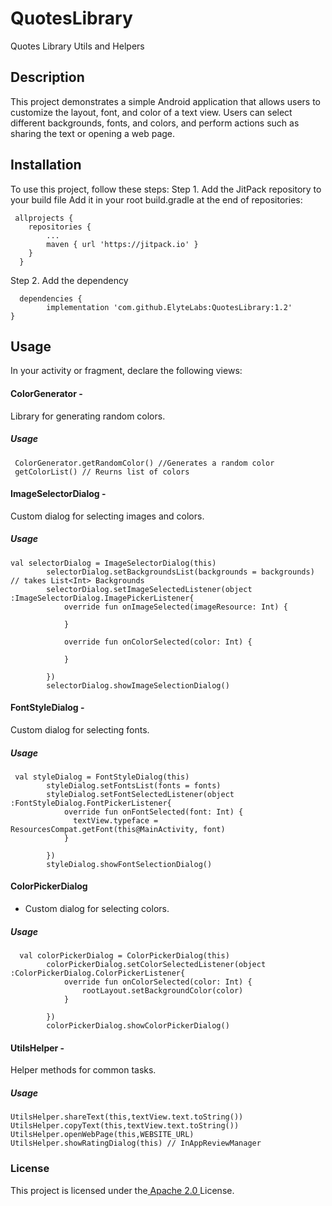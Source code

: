 # QuotesLibrary
Quotes Library Utils and Helpers

## Description
This project demonstrates a simple Android application that allows users to customize the layout, font, and color of a text view. 
Users can select different backgrounds, fonts, and colors, and perform actions such as sharing the text or opening a web page.

## Installation
To use this project, follow these steps:
Step 1. Add the JitPack repository to your build file
 Add it in your root build.gradle at the end of repositories:
 
     allprojects {
		repositories {
			...
			maven { url 'https://jitpack.io' }
		}
	  }
       
 Step 2. Add the dependency
 
      dependencies {
	        implementation 'com.github.ElyteLabs:QuotesLibrary:1.2'
	}

## Usage
In your activity or fragment, declare the following views:
#### ColorGenerator - 
Library for generating random colors.
##### Usage
     ColorGenerator.getRandomColor() //Generates a random color
     getColorList() // Reurns list of colors
#### ImageSelectorDialog - 
Custom dialog for selecting images and colors.
##### Usage
    val selectorDialog = ImageSelectorDialog(this)
            selectorDialog.setBackgroundsList(backgrounds = backgrounds) // takes List<Int> Backgrounds
            selectorDialog.setImageSelectedListener(object :ImageSelectorDialog.ImagePickerListener{
                override fun onImageSelected(imageResource: Int) {
                   
                }

                override fun onColorSelected(color: Int) {
                   
                }

            })
            selectorDialog.showImageSelectionDialog()

#### FontStyleDialog - 
Custom dialog for selecting fonts.
##### Usage
     val styleDialog = FontStyleDialog(this)
            styleDialog.setFontsList(fonts = fonts)
            styleDialog.setFontSelectedListener(object :FontStyleDialog.FontPickerListener{
                override fun onFontSelected(font: Int) {
                  textView.typeface = ResourcesCompat.getFont(this@MainActivity, font)
                }

            })
            styleDialog.showFontSelectionDialog()
            
#### ColorPickerDialog 
- Custom dialog for selecting colors.
##### Usage
      val colorPickerDialog = ColorPickerDialog(this)
            colorPickerDialog.setColorSelectedListener(object :ColorPickerDialog.ColorPickerListener{
                override fun onColorSelected(color: Int) {
                    rootLayout.setBackgroundColor(color)
                }

            })
            colorPickerDialog.showColorPickerDialog()
#### UtilsHelper - 
Helper methods for common tasks.
##### Usage
    UtilsHelper.shareText(this,textView.text.toString())
    UtilsHelper.copyText(this,textView.text.toString())
    UtilsHelper.openWebPage(this,WEBSITE_URL)
    UtilsHelper.showRatingDialog(this) // InAppReviewManager 
    
    
### License
This project is licensed under the[ Apache 2.0 ](http://www.apache.org/licenses/LICENSE-2.0.txt)License.
